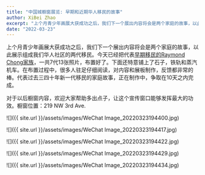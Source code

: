 ```yaml
---
title: "中国城橱窗展览: 早期和近期华人移民的故事"
author: XiBei Zhao
excerpt: "上个月青少年画展大获成功之后，我们下一个展出内容将会是两个家庭的故事，以此展示组成我们华人社区的两代移民。今天已经把代表早期移民的Raymond Chong家族，一共7代13张照片，布置好了。下面还特意铺上了石子，铁轨和蒸汽机车。在布置过程中，很多人驻足仔细阅读，对内容和展板制作，反馈都非常的棒。代表过去三四十年新一代移民的家庭故事，正在制作中，争取在10天之内完成。"
date: "2022-03-23"
---
```


上个月青少年画展大获成功之后，我们下一个展出内容将会是两个家庭的故事，以此展示组成我们华人社区的两代移民。今天已经把代表[早期移民的Raymond Chong家族](https://www.mychinaroots.com/samples/zhang-odyssey/#1)，一共7代13张照片，布置好了。下面还特意铺上了石子，铁轨和蒸汽机车。在布置过程中，很多人驻足仔细阅读，对内容和展板制作，反馈都非常的棒。代表过去三四十年新一代移民的家庭故事，正在制作中，争取在10天之内完成。

对于以后橱窗内容，欢迎大家帮助多出点子，让这个宣传窗口能够发挥最大的功效。橱窗位置：219 NW 3rd Ave.

![]({{ site.url }}/assets/images/WeChat Image_20220323194400.jpg)

![]({{ site.url }}/assets/images/WeChat Image_20220323194417.jpg)

![]({{ site.url }}/assets/images/WeChat Image_20220323194422.jpg)

![]({{ site.url }}/assets/images/WeChat Image_20220323194429.jpg)

![]({{ site.url }}/assets/images/WeChat Image_20220323194434.jpg)
